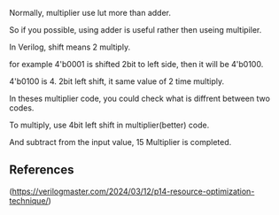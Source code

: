 Normally, multiplier use lut more than adder. 

So if you possible, using adder is useful rather then useing multipiler.

In Verilog, shift means 2 multiply.

for example 4'b0001 is shifted 2bit to left side, then it will be 4'b0100. 

4'b0100 is 4. 2bit left shift, it same value of 2 time multiply.

In theses multiplier code, you could check what is diffrent between two codes.

To multiply, use 4bit left shift in multiplier(better) code.

And subtract from the input value, 15 Multiplier is completed.

## References
(https://verilogmaster.com/2024/03/12/p14-resource-optimization-technique/)